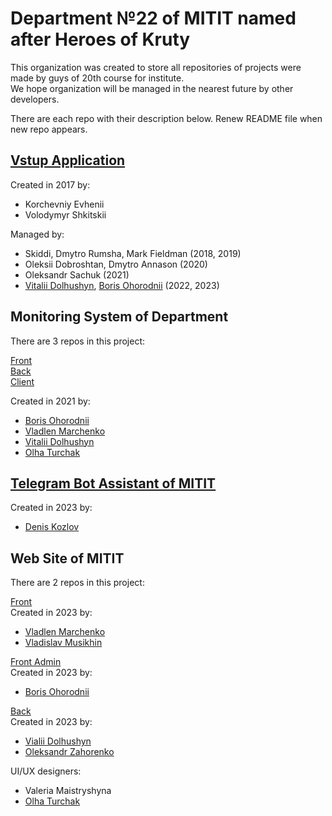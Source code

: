 # Department №22 of MITIT named after Heroes of Kruty 

This organization was created to store all repositories of projects were made by guys of 20th course for institute. <br>
We hope organization will be managed in the nearest future by other developers. <br>

There are each repo with their description below. Renew README file when new repo appears.

## [Vstup Application](https://github.com/MITIT-DEP22/vstup_application)

Created in 2017 by:
- Korchevniy Evhenii
- Volodymyr Shkitskii
  
Managed by:
- Skiddi, Dmytro Rumsha, Mark Fieldman (2018, 2019)
- Oleksii Dobroshtan, Dmytro Annason (2020)
- Oleksandr Sachuk (2021)
- [Vitalii Dolhushyn](https://github.com/Brazilianian), [Boris Ohorodnii](https://github.com/DadyaBorya) (2022, 2023)

## Monitoring System of Department
  There are 3 repos in this project: <br>
  
  [Front](https://github.com/MITIT-DEP22/MonitoringFront) <br>
  [Back](https://github.com/MITIT-DEP22/MonitoringBack) <br>
  [Client](https://github.com/MITIT-DEP22/MonitoringClient) <br>

  Created in 2021 by:
  - [Boris Ohorodnii](https://github.com/DadyaBorya)
  - [Vladlen Marchenko](https://github.com/VladLennin)
  - [Vitalii Dolhushyn](https://github.com/Brazilianian)
  - [Olha Turchak](https://github.com/olgaturchak)

## [Telegram Bot Assistant of MITIT](https://github.com/MITIT-DEP22/MititTgBot)
  Created in 2023 by:
  - [Denis Kozlov](https://github.com/den-k-203)

## Web Site of MITIT
  There are 2 repos in this project: <br>
  
  [Front](https://github.com/MITIT-DEP22/MititFront) <br>
  Created in 2023 by: 
  - [Vladlen Marchenko](https://github.com/VladLennin)
  - [Vladislav Musikhin](https://github.com/UncleTm-07)
  
  [Front Admin](https://github.com/MITIT-DEP22/MititAdminFront) <br>
  Created in 2023 by:
  - [Boris Ohorodnii](https://github.com/DadyaBorya)

  [Back](https://github.com/MITIT-DEP22/MititBack) <br>
  Created in 2023 by:
  - [Vialii Dolhushyn](https://github.com/UncleTm-07)
  - [Oleksandr Zahorenko](https://github.com/OleksandrIX)

  UI/UX designers:
  - Valeria Maistryshyna
  - [Olha Turchak](https://github.com/olgaturchak)
  
